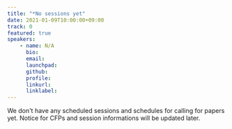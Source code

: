 ```yaml
---
title: "*No sessions yet"
date: 2021-01-09T10:00:00+09:00
track: 0
featured: true
speakers:
    - name: N/A
      bio: 
      email: 
      launchpad:
      github:
      profile:
      linkurl:
      linklabel:
---
```


We don't have any scheduled sessions and schedules for calling for papers yet.
Notice for CFPs and session informations will be updated later.